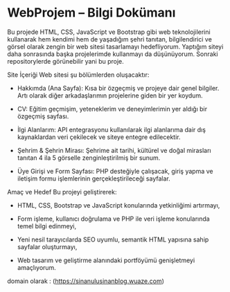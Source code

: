 # WebProjem – Bilgi Dokümanı

Bu projede HTML, CSS, JavaScript ve Bootstrap gibi web teknolojilerini kullanarak hem kendimi hem de yaşadığım şehri tanıtan, bilgilendirici ve görsel olarak zengin bir web sitesi tasarlamayı hedefliyorum. Yaptığım siteyi daha sonrasında başka projelerimde kullanmayı da düşünüyorum. Sonraki repositorylerde görünebilir yani bu proje.

Site İçeriği
Web sitesi şu bölümlerden oluşacaktır:

- Hakkımda (Ana Sayfa): Kısa bir özgeçmiş ve projeye dair genel bilgiler. Artı olarak diğer arkadaşlarımın projelerine giden bir yer koydum.

- CV: Eğitim geçmişim, yeteneklerim ve deneyimlerimin yer aldığı bir özgeçmiş sayfası.

- İlgi Alanlarım: API entegrasyonu kullanılarak ilgi alanlarıma dair dış kaynaklardan veri çekilecek ve siteye entegre edilecektir.

- Şehrim & Şehrin Mirası: Şehrime ait tarihi, kültürel ve doğal mirasları tanıtan 4 ila 5 görselle zenginleştirilmiş bir sunum.

- Üye Girişi ve Form Sayfası: PHP desteğiyle çalışacak, giriş yapma ve iletişim formu işlemlerinin gerçekleştirileceği sayfalar.

Amaç ve Hedef
Bu projeyi geliştirerek:

- HTML, CSS, Bootstrap ve JavaScript konularında yetkinliğimi artırmayı,

- Form işleme, kullanıcı doğrulama ve PHP ile veri işleme konularında temel bilgi edinmeyi,

- Yeni nesil tarayıcılarda SEO uyumlu, semantik HTML yapısına sahip sayfalar oluşturmayı,

- Web tasarım ve geliştirme alanındaki portföyümü genişletmeyi amaçlıyorum.

domain olarak : 
(https://sinanulusinanblog.wuaze.com)
